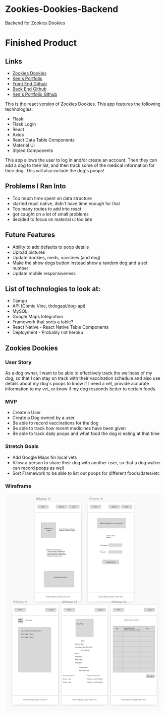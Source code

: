 # Zookies-Dookies-Backend

Backend for Zookies Dookies

# Finished Product

## Links

- [Zookies Dookies](https://zookies-dookies.herokuapp.com)
- [Ken's Portfolio](https://kmdunn5.github.io/Kens-Portfolio-Site/)
- [Front End Github](https://github.com/kmdunn5/Zukies-Dookies-Not-Native)
- [Back End Github](https://github.com/kmdunn5/Zukies-Dookies-Backend)
- [Ken's Portfolio Github](https://github.com/kmdunn5/Kens-Portfolio-Site)

This is the react version of Zookies Dookies. This app features the following technologies:

- Flask
- Flask Login
- React
- Axios
- React Data Table Components
- Material UI
- Styled Components

This app allows the user to log in and/or create an account. Then they can add a dog to their list, and then track some of the medical information for their dog. This will also include the dog's poops!

## Problems I Ran Into

- Too much time spent on data structure
- started react native, didn't have time enough for that
- Too many routes to add into react
- got caught on a lot of small problems
- decided to focus on material ui too late

## Future Features

- Ability to add defaults to poop details
- Upload pictures
- Update dookies, meds, vaccines (and dog)
- Make the show dogs button instead show a random dog and a set number
- Update mobile responsiveness

## List of technologies to look at:

- Django
- API (Comic Vine, thdogapi/dog-api)
- MySQL
- Google Maps Integration
- Framework that sorts a table?
- React Native - React Native Table Components
- Deployment - Probably not heroku

## Zookies Dookies

### User Story

As a dog owner, I want to be able to effectively track the wellness of my dog, so that I can stay on track with their vaccination schedule and also use details about my dog's poops to know if I need a vet, provide accurate information to my vet, or know if my dog responds better to certain foods.

### MVP

- Create a User
- Create a Dog owned by a user
- Be able to record vaccinations for the dog
- Be able to track how recent medicines have been given
- Be able to track daily poops and what food the dog is eating at that time

### Stretch Goals

- Add Google Maps for local vets
- Allow a person to share their dog with another user, so that a dog walker can record poops as well
- Sort Framework to be able to list out poops for different foods/dates/etc

### Wireframe

![Zookies Dookies Wireframe](https://github.com/kmdunn5/Kens-Portfolio-Site/blob/main/images/Zookies%20Dookies.png)
